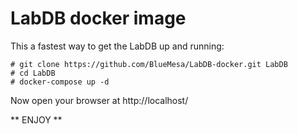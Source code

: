 # LabDB docker image

This a fastest way to get the LabDB up and running:

```
# git clone https://github.com/BlueMesa/LabDB-docker.git LabDB
# cd LabDB
# docker-compose up -d
```

Now open your browser at http://localhost/

** ENJOY **
